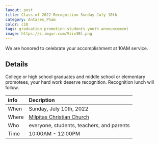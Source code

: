 ```yaml
---
layout: post
title: Class of 2022 Recognition Sunday July 10th
category: Antares_Pham
color: c10
tags: graduation promotion students youth announcement
image: https://i.imgur.com/Viiv3Bl.png
---
```

We are honored to celebrate your accomplishment at 10AM service. 
<!--more-->
## Details
College or high school graduates and middle school or elementary promotees, your hard work deserve recognition. Recognition lunch will follow. 

info | Decription
:--- | :---
When | Sunday, July 10th, 2022
Where | [Milpitas Christian Church]
Who | everyone, students, teachers, and parents
Time | 10:00AM - 12:00PM

[Milpitas Christian Church]: https://goo.gl/maps/Zy32Su252Kz7T7i69
